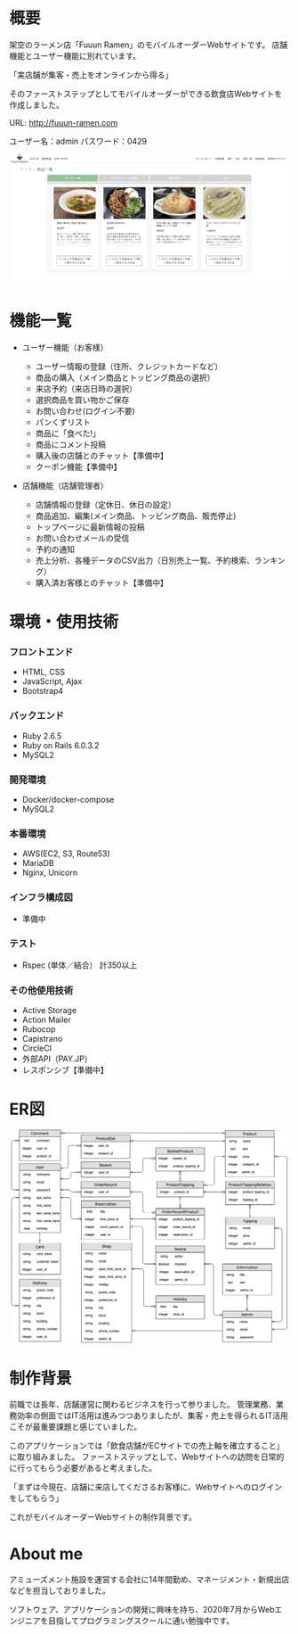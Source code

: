 # 概要
架空のラーメン店「Fuuun Ramen」のモバイルオーダーWebサイトです。
店舗機能とユーザー機能に別れています。

「実店舗が集客・売上をオンラインから得る」

そのファーストステップとしてモバイルオーダーができる飲食店Webサイトを作成しました。

URL: http://fuuun-ramen.com

ユーザー名：admin
パスワード：0429

![WEBサイトのイメージ](app/assets/images/site_image.png)


# 機能一覧
- ユーザー機能（お客様）
  - ユーザー情報の登録（住所、クレジットカードなど）
  - 商品の購入（メイン商品とトッピング商品の選択）
  - 来店予約（来店日時の選択）
  - 選択商品を買い物かご保存
  - お問い合わせ(ログイン不要)
  - パンくずリスト
  - 商品に「食べた!」
  - 商品にコメント投稿
  - 購入後の店舗とのチャット【準備中】
  - クーポン機能【準備中】


- 店舗機能（店舗管理者）
  - 店舗情報の登録（定休日、休日の設定）
  - 商品追加、編集(メイン商品、トッピング商品、販売停止)
  - トップページに最新情報の投稿
  - お問い合わせメールの受信
  - 予約の通知
  - 売上分析、各種データのCSV出力（日別売上一覧、予約検索、ランキング）
  - 購入済お客様とのチャット【準備中】


# 環境・使用技術

### フロントエンド

- HTML, CSS
- JavaScript, Ajax
- Bootstrap4

### バックエンド

- Ruby 2.6.5
- Ruby on Rails 6.0.3.2
- MySQL2

### 開発環境

- Docker/docker-compose
- MySQL2

### 本番環境

- AWS(EC2, S3, Route53)
- MariaDB
- Nginx, Unicorn

### インフラ構成図

- 準備中

### テスト

- Rspec (単体／結合） 計350以上

### その他使用技術

- Active Storage
- Action Mailer
- Rubocop
- Capistrano
- CircleCI
- 外部API（PAY.JP）
- レスポンシブ【準備中】


# ER図

![ER図](app/assets/images/FuuunRamen_20200913.jpg)


# 制作背景
前職では長年、店舗運営に関わるビジネスを行って参りました。
管理業務、業務効率の側面ではIT活用は進みつつありましたが、集客・売上を得られるIT活用こそが最重要課題と感じていました。

このアプリケーションでは「飲食店舗がECサイトでの売上軸を確立すること」に取り組みました。
ファーストステップとして、Webサイトへの訪問を日常的に行ってもらう必要があると考えました。

「まずは今現在、店舗に来店してくださるお客様に、Webサイトへのログインをしてもらう」

これがモバイルオーダーWebサイトの制作背景です。


# About me
アミューズメント施設を運営する会社に14年間勤め、マネージメント・新規出店などを担当しておりました。

ソフトウェア、アプリケーションの開発に興味を持ち、2020年7月からWebエンジニアを目指してプログラミングスクールに通い勉強中です。
